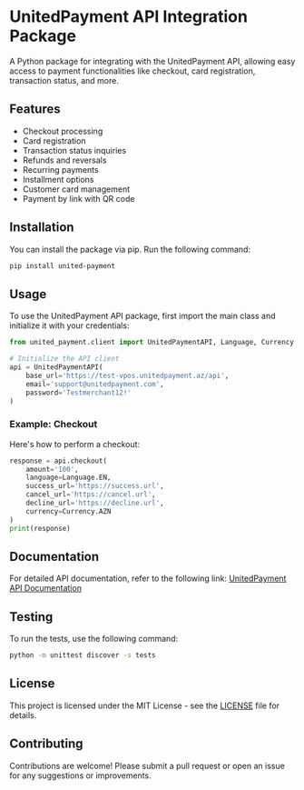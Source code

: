 # UnitedPayment API Integration Package

A Python package for integrating with the UnitedPayment API, allowing easy access to payment functionalities like checkout, card registration, transaction status, and more.

## Features

- Checkout processing
- Card registration
- Transaction status inquiries
- Refunds and reversals
- Recurring payments
- Installment options
- Customer card management
- Payment by link with QR code

## Installation

You can install the package via pip. Run the following command:

```bash
pip install united-payment
```

## Usage

To use the UnitedPayment API package, first import the main class and initialize it with your credentials:

```python
from united_payment.client import UnitedPaymentAPI, Language, Currency

# Initialize the API client
api = UnitedPaymentAPI(
    base_url='https://test-vpos.unitedpayment.az/api',
    email='support@unitedpayment.com',
    password='Testmerchant12!'
)
```

### Example: Checkout

Here's how to perform a checkout:

```python
response = api.checkout(
    amount='100',
    language=Language.EN,
    success_url='https://success.url',
    cancel_url='https://cancel.url',
    decline_url='https://decline.url',
    currency=Currency.AZN
)
print(response)
```

## Documentation

For detailed API documentation, refer to the following link: [UnitedPayment API Documentation](https://documenter.getpostman.com/view/17619441/2s83ziP4Yc#08f68b71-b2de-4c56-b76d-6b554a3b885f)

## Testing

To run the tests, use the following command:

```bash
python -m unittest discover -s tests
```

## License

This project is licensed under the MIT License - see the [LICENSE](LICENSE) file for details.

## Contributing

Contributions are welcome! Please submit a pull request or open an issue for any suggestions or improvements.
